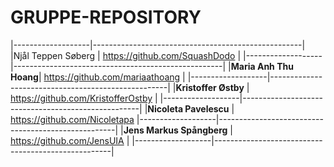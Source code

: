 # GRUPPE-REPOSITORY

|-------------------|----------------------------------------------------|
|Njål Teppen Søberg | https://github.com/SquashDodo  |
|-------------------|----------------------------------------------------|
|**Maria Anh Thu Hoang**| https://github.com/mariaathoang                    |
|-------------------|----------------------------------------------------|
|**Kristoffer Østby**  | https://github.com/KristofferOstby                 |
|-------------------|----------------------------------------------------|
|**Nicoleta Pavelescu** | https://github.com/Nicoletapa 
|-------------------|----------------------------------------------------|
|**Jens Markus Spångberg** | https://github.com/JensUIA                      |
|-------------------|----------------------------------------------------|
